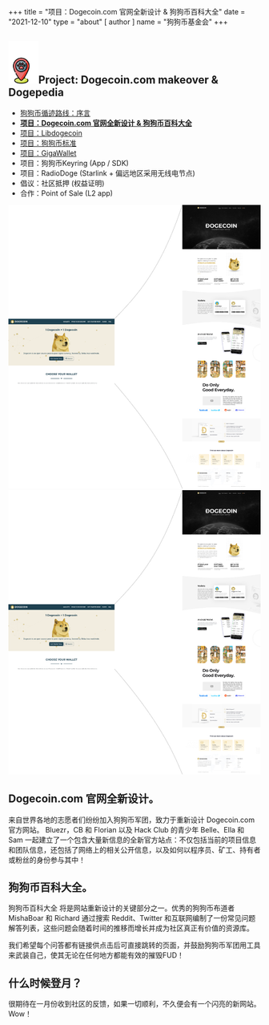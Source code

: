 +++
title = "项目：Dogecoin.com 官网全新设计 & 狗狗币百科大全"
date = "2021-12-10"
type = "about"
[ author ]
name = "狗狗币基金会"
+++

<section class="presentation">
<div class="left">

<div class="title">


 ## <img width="60px" style='display: inline;' src="/marker.png"/>Project: Dogecoin.com makeover & Dogepedia

<div class="underline"></div>
</div>

<div class="description">
 
* [狗狗币循迹路线：序言](/trailmap/prologue/) 
* [**项目：Dogecoin.com 官网全新设计 & 狗狗币百科大全**](/trailmap/website/)
* [项目：Libdogecoin](/trailmap/libdogecoin/)
* [项目：狗狗币标准](/trailmap/standard/)
* [项目：GigaWallet](/trailmap/gigawallet/)
* 项目：狗狗币Keyring (App / SDK)
* 项目：RadioDoge (Starlink + 偏远地区采用无线电节点)
* 倡议：社区抵押 (权益证明)
* 合作：Point of Sale (L2 app)
</div>

</div>

<div class="right">
<img class="dogegoin-light" src="/website.png" alt="Dogecoin logo">
<img class="dogegoin-dark" src="/website.png" alt="Dogecoin logo">
</div>


</section>

<section class='board'>

## Dogecoin.com 官网全新设计。

来自世界各地的志愿者们纷纷加入狗狗币军团，致力于重新设计 Dogecoin.com 官方网站。 Bluezr，CB 和 Florian 以及 Hack Club 的青少年 Belle、Ella 和 Sam 一起建立了一个包含大量新信息的全新官方站点：不仅包括当前的项目信息和团队信息，还包括了网络上的相关公开信息，以及如何以程序员、矿工、持有者或粉丝的身份参与其中！

## 狗狗币百科大全。

狗狗币百科大全 将是网站重新设计的关键部分之一。优秀的狗狗币布道者 MishaBoar 和 Richard 通过搜索 Reddit、Twitter 和互联网编制了一份常见问题解答列表，这些问题会随着时间的推移而增长并成为社区真正有价值的资源库。

我们希望每个问答都有链接供点击后可直接跳转的页面，并鼓励狗狗币军团用工具来武装自己，使其无论在任何地方都能有效的摧毁FUD！

## 什么时候登月？

很期待在一月份收到社区的反馈，如果一切顺利，不久便会有一个闪亮的新网站。 Wow！

</section>
